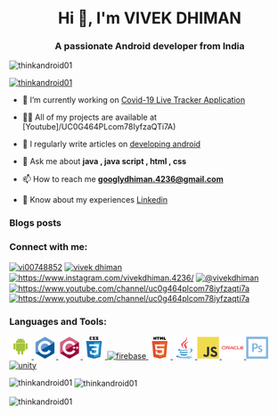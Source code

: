 <h1 align="center">Hi 👋, I'm VIVEK DHIMAN</h1>
<h3 align="center">A passionate Android developer from India</h3>




<p align="left"> <img src="https://komarev.com/ghpvc/?username=thinkandroid01&label=Profile%20views&color=0e75b6&style=flat" alt="thinkandroid01" /> </p>

<p align="left"> <a href="https://github.com/ryo-ma/github-profile-trophy"><img src="https://github-profile-trophy.vercel.app/?username=thinkandroid01" alt="thinkandroid01" /></a> </p>

- 🔭 I’m currently working on [Covid-19 Live Tracker Application](https://github.com/THINKandroid01/Covid-19_Live-Tracking_Project)

- 👨‍💻 All of my projects are available at [Youtube]/UC0G464PLcom78IyfzaQTi7A)

- 📝 I regularly write articles on [developing android](https://androidtask.com)

- 💬 Ask me about **java , java script , html , css**

- 📫 How to reach me **googlydhiman.4236@gmail.com**

- 📄 Know about my experiences [Linkedin](https://www.linkedin.com/in/vivek-dhiman01/)

### Blogs posts
<!-- BLOG-POST-LIST:START -->
<!-- BLOG-POST-LIST:END -->

<h3 align="left">Connect with me:</h3>
<p align="left">

<a href="https://twitter.com/vi00748852" target="blank"><img align="center" src="https://cdn.jsdelivr.net/npm/simple-icons@3.0.1/icons/twitter.svg" alt="vi00748852" height="30" width="40" /></a>
<a href="https://www.linkedin.com/in/vivek-dhiman01/" target="blank"><img align="center" src="https://cdn.jsdelivr.net/npm/simple-icons@3.0.1/icons/linkedin.svg" alt="vivek dhiman" height="30" width="40" /></a>
<a href="https://instagram.com/https://www.instagram.com/vivekdhiman.4236/" target="blank"><img align="center" src="https://cdn.jsdelivr.net/npm/simple-icons@3.0.1/icons/instagram.svg" alt="https://www.instagram.com/vivekdhiman.4236/" height="30" width="40" /></a>
<a href="https://medium.com/@vivekdhiman" target="blank"><img align="center" src="https://cdn.jsdelivr.net/npm/simple-icons@3.0.1/icons/medium.svg" alt="@vivekdhiman" height="30" width="40" /></a>
<a href="https://www.youtube.com/c/https://www.youtube.com/channel/uc0g464plcom78iyfzaqti7a" target="blank"><img align="center" src="https://cdn.jsdelivr.net/npm/simple-icons@3.0.1/icons/youtube.svg" alt="https://www.youtube.com/channel/uc0g464plcom78iyfzaqti7a" height="30" width="40" /></a>
<a href="/https://www.youtube.com/channel/uc0g464plcom78iyfzaqti7a" target="blank"><img align="center" src="https://cdn.jsdelivr.net/npm/simple-icons@3.0.1/icons/rss.svg" alt="https://www.youtube.com/channel/uc0g464plcom78iyfzaqti7a" height="30" width="40" /></a>
</p>

<h3 align="left">Languages and Tools:</h3>
<p align="left"> <a href="https://developer.android.com" target="_blank"> <img src="https://raw.githubusercontent.com/devicons/devicon/master/icons/android/android-original-wordmark.svg" alt="android" width="40" height="40"/> </a> <a href="https://www.cprogramming.com/" target="_blank"> <img src="https://raw.githubusercontent.com/devicons/devicon/master/icons/c/c-original.svg" alt="c" width="40" height="40"/> </a> <a href="https://www.w3schools.com/cpp/" target="_blank"> <img src="https://raw.githubusercontent.com/devicons/devicon/master/icons/cplusplus/cplusplus-original.svg" alt="cplusplus" width="40" height="40"/> </a> <a href="https://www.w3schools.com/css/" target="_blank"> <img src="https://raw.githubusercontent.com/devicons/devicon/master/icons/css3/css3-original-wordmark.svg" alt="css3" width="40" height="40"/> </a> <a href="https://firebase.google.com/" target="_blank"> <img src="https://www.vectorlogo.zone/logos/firebase/firebase-icon.svg" alt="firebase" width="40" height="40"/> </a> <a href="https://www.w3.org/html/" target="_blank"> <img src="https://raw.githubusercontent.com/devicons/devicon/master/icons/html5/html5-original-wordmark.svg" alt="html5" width="40" height="40"/> </a> <a href="https://www.java.com" target="_blank"> <img src="https://raw.githubusercontent.com/devicons/devicon/master/icons/java/java-original.svg" alt="java" width="40" height="40"/> </a> <a href="https://developer.mozilla.org/en-US/docs/Web/JavaScript" target="_blank"> <img src="https://raw.githubusercontent.com/devicons/devicon/master/icons/javascript/javascript-original.svg" alt="javascript" width="40" height="40"/> </a> <a href="https://www.oracle.com/" target="_blank"> <img src="https://raw.githubusercontent.com/devicons/devicon/master/icons/oracle/oracle-original.svg" alt="oracle" width="40" height="40"/> </a> <a href="https://www.photoshop.com/en" target="_blank"> <img src="https://raw.githubusercontent.com/devicons/devicon/master/icons/photoshop/photoshop-line.svg" alt="photoshop" width="40" height="40"/> </a> <a href="https://unity.com/" target="_blank"> <img src="https://www.vectorlogo.zone/logos/unity3d/unity3d-icon.svg" alt="unity" width="40" height="40"/> </a> </p>

<p><img align="left" src="https://github-readme-stats.vercel.app/api/top-langs?username=thinkandroid01&show_icons=true&locale=en&layout=compact" alt="thinkandroid01" /></p>

<p>&nbsp;<img align="center" src="https://github-readme-stats.vercel.app/api?username=thinkandroid01&show_icons=true&locale=en" alt="thinkandroid01" /></p>

<p><img align="center" src="https://github-readme-streak-stats.herokuapp.com/?user=thinkandroid01&" alt="thinkandroid01" /></p>
